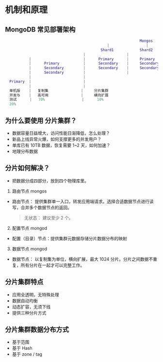# 机制和原理

## MongoDB 常见部署架构

```lua
                                                              Mongos
                                               |                 |                   |
                                            Shard1            Shard2              ShardN
                                    |                   |                  |                     |
           |                        |      Primary      |     Primary      |      Primary        |
           |      Primary           |      Secondary    |     Secondary    |      Secondary      |
           |      Secondary         |      Secondary    |     Secondary    |      Secondary      |
           |      Secondary         |                   |                  |                     |
           |                        |
  Primary  |                        |
           |                        |
  单机版    |   复制集               |     分片集群
  开发与    |   高可用               |     横向扩展
  测试      |   70%                 |      10%
  20%
```

## 为什么要使用 分片集群？

- 数据容量日益增大，访问性能日渐降低，怎么处理？
- 新品上线异常火爆，如何支撑更多的并发用户？
- 单库已有 10TB 数据，恢复需要 1~2 天，如何加速？
- 地理分布数据

## 分片如何解决？

- 把数据分成四部分，放到四个物理库里。

1. 路由节点 mongos

- 路由节点： 提供集群单一入口，转发应用端请求。选择合适数据节点进行读写，合并多个数据节点的返回。
  > 无状态： 建议至少 2 个。

2. 配置节点 mongod

- 配置（目录）节点：提供集群元数据存储分片数据分布的映射

3. 数据节点 mongod

- 数据节点： 以复制集为单位，横向扩展，最大 1024 分片。分片之间数据不重复，所有分片在一起才可以完整工作。

## 分片集群特点

- 应用全透明，无特殊处理
- 数据自动均衡
- 动态扩容，无须下线
- 提供三种分片方式

## 分片集群数据分布方式

- 基于范围
- 基于 Hash
- 基于 zone / tag
